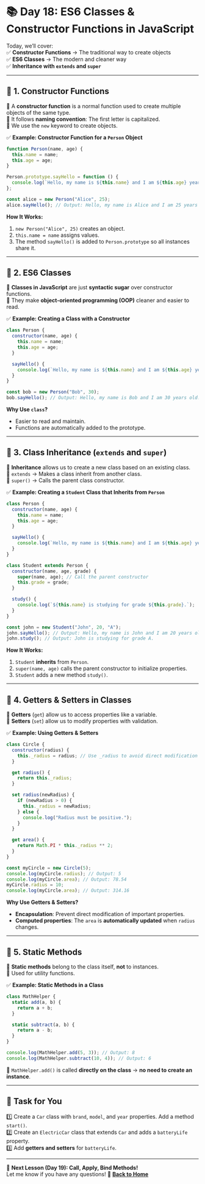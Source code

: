 # **📚 Day 18: ES6 Classes & Constructor Functions in JavaScript**  

Today, we’ll cover:  
✅ **Constructor Functions** → The traditional way to create objects  
✅ **ES6 Classes** → The modern and cleaner way  
✅ **Inheritance with `extends` and `super`**  

---

## **🔹 1. Constructor Functions**  
📌 A **constructor function** is a normal function used to create multiple objects of the same type.  
📌 It follows **naming convention**: The first letter is capitalized.  
📌 We use the `new` keyword to create objects.  

✅ **Example: Constructor Function for a `Person` Object**  
```js
function Person(name, age) {
  this.name = name;
  this.age = age;
}

Person.prototype.sayHello = function () {
  console.log(`Hello, my name is ${this.name} and I am ${this.age} years old.`);
};

const alice = new Person("Alice", 25);
alice.sayHello(); // Output: Hello, my name is Alice and I am 25 years old.
```
**How It Works:**  
1. `new Person("Alice", 25)` creates an object.  
2. `this.name = name` assigns values.  
3. The method `sayHello()` is added to `Person.prototype` so all instances share it.  

---

## **🔹 2. ES6 Classes**  
📌 **Classes in JavaScript** are just **syntactic sugar** over constructor functions.  
📌 They make **object-oriented programming (OOP)** cleaner and easier to read.  

✅ **Example: Creating a Class with a Constructor**  
```js
class Person {
  constructor(name, age) {
    this.name = name;
    this.age = age;
  }

  sayHello() {
    console.log(`Hello, my name is ${this.name} and I am ${this.age} years old.`);
  }
}

const bob = new Person("Bob", 30);
bob.sayHello(); // Output: Hello, my name is Bob and I am 30 years old.
```
**Why Use `class`?**  
- Easier to read and maintain.  
- Functions are automatically added to the prototype.  

---

## **🔹 3. Class Inheritance (`extends` and `super`)**  
📌 **Inheritance** allows us to create a new class based on an existing class.  
📌 `extends` → Makes a class inherit from another class.  
📌 `super()` → Calls the parent class constructor.  

✅ **Example: Creating a `Student` Class that Inherits from `Person`**  
```js
class Person {
  constructor(name, age) {
    this.name = name;
    this.age = age;
  }

  sayHello() {
    console.log(`Hello, my name is ${this.name} and I am ${this.age} years old.`);
  }
}

class Student extends Person {
  constructor(name, age, grade) {
    super(name, age); // Call the parent constructor
    this.grade = grade;
  }

  study() {
    console.log(`${this.name} is studying for grade ${this.grade}.`);
  }
}

const john = new Student("John", 20, "A");
john.sayHello(); // Output: Hello, my name is John and I am 20 years old.
john.study(); // Output: John is studying for grade A.
```
**How It Works:**  
1. `Student` **inherits** from `Person`.  
2. `super(name, age)` calls the parent constructor to initialize properties.  
3. `Student` adds a new method `study()`.  

---

## **🔹 4. Getters & Setters in Classes**  
📌 **Getters** (`get`) allow us to access properties like a variable.  
📌 **Setters** (`set`) allow us to modify properties with validation.  

✅ **Example: Using Getters & Setters**  
```js
class Circle {
  constructor(radius) {
    this._radius = radius; // Use _radius to avoid direct modification
  }

  get radius() {
    return this._radius;
  }

  set radius(newRadius) {
    if (newRadius > 0) {
      this._radius = newRadius;
    } else {
      console.log("Radius must be positive.");
    }
  }

  get area() {
    return Math.PI * this._radius ** 2;
  }
}

const myCircle = new Circle(5);
console.log(myCircle.radius); // Output: 5
console.log(myCircle.area); // Output: 78.54
myCircle.radius = 10;
console.log(myCircle.area); // Output: 314.16
```
**Why Use Getters & Setters?**  
- **Encapsulation**: Prevent direct modification of important properties.  
- **Computed properties**: The `area` is **automatically updated** when `radius` changes.  

---

## **🔹 5. Static Methods**  
📌 **Static methods** belong to the class itself, **not** to instances.  
📌 Used for utility functions.  

✅ **Example: Static Methods in a Class**  
```js
class MathHelper {
  static add(a, b) {
    return a + b;
  }

  static subtract(a, b) {
    return a - b;
  }
}

console.log(MathHelper.add(5, 3)); // Output: 8
console.log(MathHelper.subtract(10, 4)); // Output: 6
```
🚨 `MathHelper.add()` is called **directly on the class** → **no need to create an instance**.  

---

## **📝 Task for You**  
1️⃣ Create a `Car` class with `brand`, `model`, and `year` properties. Add a method `start()`.  
2️⃣ Create an `ElectricCar` class that extends `Car` and adds a `batteryLife` property.  
3️⃣ Add **getters and setters** for `batteryLife`.  

---

🎯 **Next Lesson (Day 19): Call, Apply, Bind Methods!**  
Let me know if you have any questions! 🚀
[**Back to Home**](../../../)